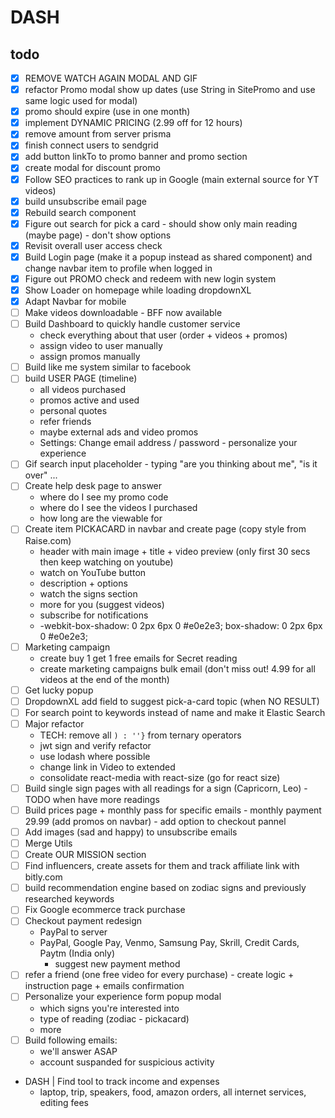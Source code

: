# DASH

## todo

- [x] REMOVE WATCH AGAIN MODAL AND GIF
- [x] refactor Promo modal show up dates (use String in SitePromo and use same logic used for modal)
- [x] promo should expire (use in one month)
- [x] implement DYNAMIC PRICING (2.99 off for 12 hours)
- [x] remove amount from server prisma
- [x] finish connect users to sendgrid
- [x] add button linkTo to promo banner and promo section
- [x] create modal for discount promo
- [x] Follow SEO practices to rank up in Google (main external source for YT videos)
- [x] build unsubscribe email page
- [x] Rebuild search component
- [x] Figure out search for pick a card - should show only main reading (maybe page) - don't show options
- [x] Revisit overall user access check
- [x] Build Login page (make it a popup instead as shared component) and change navbar item to profile when logged in 
- [x] Figure out PROMO check and redeem with new login system
- [x] Show Loader on homepage while loading dropdownXL
- [x] Adapt Navbar for mobile
- [ ] Make videos downloadable - BFF now available
- [ ] Build Dashboard to quickly handle customer service
  - check everything about that user (order + videos + promos)
  - assign video to user manually
  - assign promos manually
- [ ] Build like me system similar to facebook
- [ ] build USER PAGE (timeline)
  - all videos purchased
  - promos active and used
  - personal quotes 
  - refer friends
  - maybe external ads and video promos 
  - Settings: Change email address / password - personalize your experience
- [ ] Gif search input placeholder - typing "are you thinking about me", "is it over" ...
- [ ] Create help desk page to answer
  - where do I see my promo code
  - where do I see the videos I purchased
  - how long are the viewable for
- [ ] Create item PICKACARD in navbar and create page (copy style from Raise.com)
  - header with main image + title + video preview (only first 30 secs then keep watching on youtube)
  - watch on YouTube button
  - description + options
  - watch the signs section
  - more for you (suggest videos)
  - subscribe for notifications
  - -webkit-box-shadow: 0 2px 6px 0 #e0e2e3; box-shadow: 0 2px 6px 0 #e0e2e3;
- [ ] Marketing campaign
	- create buy 1 get 1 free emails for Secret reading
	- create marketing campaigns bulk email (don't miss out! 4.99 for all videos at the end of the month)
- [ ] Get lucky popup
- [ ] DropdownXL add field to suggest pick-a-card topic (when NO RESULT)
- [ ] For search point to keywords instead of name and make it Elastic Search
- [ ] Major refactor
  - TECH: remove all `) : ''}` from ternary operators
  - jwt sign and verify refactor
  - use lodash where possible
  - change link in Video to extended
  - consolidate react-media with react-size (go for react size)
- [ ] Build single sign pages with all readings for a sign (Capricorn, Leo) - TODO when have more readings
- [ ] Build prices page + monthly pass for specific emails - monthly payment 29.99 (add promos on navbar) - add option to checkout pannel
- [ ] Add images (sad and happy) to unsubscribe emails
- [ ] Merge Utils
- [ ] Create OUR MISSION section
- [ ] Find influencers, create assets for them and track affiliate link with bitly.com
- [ ] build recommendation engine based on zodiac signs and previously researched keywords
- [ ] Fix Google ecommerce track purchase
- [ ] Checkout payment redesign 
  - PayPal to server
  - PayPal, Google Pay, Venmo, Samsung Pay, Skrill, Credit Cards, Paytm (India only)
    - suggest new payment method 
- [ ] refer a friend (one free video for every purchase) - create logic + instruction page + emails confirmation
- [ ] Personalize your experience form popup modal
  - which signs you're interested into
  - type of reading (zodiac - pickacard)
  - more
- [ ] Build following emails: 
	- we'll answer ASAP
	- account suspanded for suspicious activity
- DASH | Find tool to track income and expenses 
  - laptop, trip, speakers, food, amazon orders, all internet services, editing fees